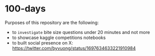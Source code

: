 # 100-days

Purposes of this repository are the following:

- to `investigate` bite size questions under 20 minutes and not more
- to showcase kaggle competitions notebooks
- to built social presence on X: https://twitter.com/byvuong/status/1697634633221910984
